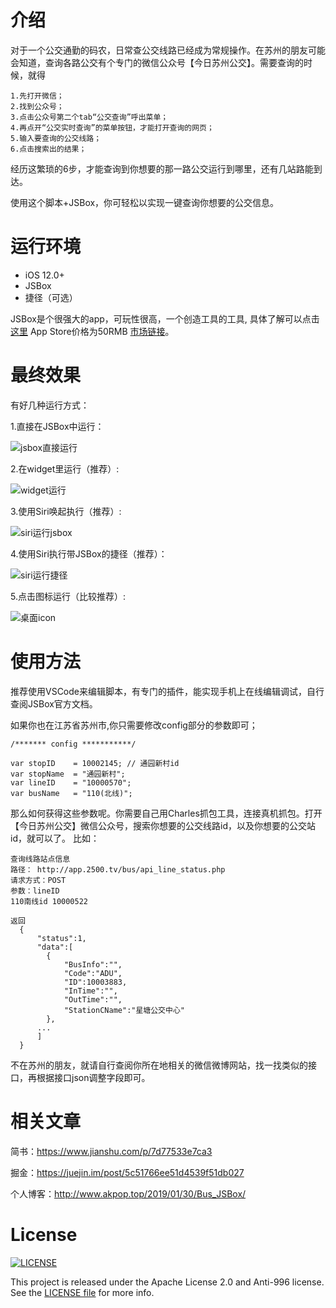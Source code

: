 # 介绍

对于一个公交通勤的码农，日常查公交线路已经成为常规操作。在苏州的朋友可能会知道，查询各路公交有个专门的微信公众号【今日苏州公交】。需要查询的时候，就得
```
1.先打开微信；
2.找到公众号；
3.点击公众号第二个tab“公交查询”呼出菜单；
4.再点开“公交实时查询”的菜单按钮，才能打开查询的网页；
5.输入要查询的公交线路；
6.点击搜索出的结果；
```
经历这繁琐的6步，才能查询到你想要的那一路公交运行到哪里，还有几站路能到达。

使用这个脚本+JSBox，你可轻松以实现一键查询你想要的公交信息。

# 运行环境

- iOS 12.0+
- JSBox 
- 捷径（可选）

JSBox是个很强大的app，可玩性很高，一个创造工具的工具, 具体了解可以点击[这里](https://sspai.com/post/42361)
App Store价格为50RMB [市场链接](https://itunes.apple.com/cn/app/jsbox/id1312014438?mt=8)。


# 最终效果
有好几种运行方式：

1.直接在JSBox中运行：

<img src="Images/jsbox_run.gif" alt="jsbox直接运行">

2.在widget里运行（推荐）:

<img src="Images/widget.gif" alt="widget运行">

3.使用Siri唤起执行（推荐）:

<img src="Images/siri_run_jsbox.gif" alt="siri运行jsbox">

4.使用Siri执行带JSBox的捷径（推荐）：

<img src="Images/siri.gif" alt="siri运行捷径">

5.点击图标运行（比较推荐）:

<img src="Images/icon_launch_jsbox.gif" alt="桌面icon">

# 使用方法
  
  推荐使用VSCode来编辑脚本，有专门的插件，能实现手机上在线编辑调试，自行查阅JSBox官方文档。
  
  如果你也在江苏省苏州市,你只需要修改config部分的参数即可；
  
  ```
  /******* config ***********/

  var stopID    = 10002145; // 通园新村id
  var stopName  = "通园新村";
  var lineID    = "10000570";
  var busName   = "110(北线)";
  
  ```
  
  那么如何获得这些参数呢。你需要自己用Charles抓包工具，连接真机抓包。打开【今日苏州公交】微信公众号，搜索你想要的公交线路id，以及你想要的公交站id，就可以了。
  比如：
  
  ```
  查询线路站点信息
  路径： http://app.2500.tv/bus/api_line_status.php
  请求方式：POST
  参数：lineID 
  110南线id 10000522

  返回
    {
      "status":1,
      "data":[
        {
            "BusInfo":"",
            "Code":"ADU",
            "ID":10003883,
            "InTime":"",
            "OutTime":"",
            "StationCName":"星塘公交中心"
        },
        ...
        ]
    }

  ```
  
  不在苏州的朋友，就请自行查阅你所在地相关的微信微博网站，找一找类似的接口，再根据接口json调整字段即可。
  
# 相关文章

简书：https://www.jianshu.com/p/7d77533e7ca3 

掘金：https://juejin.im/post/5c51766ee51d4539f51db027

个人博客：http://www.akpop.top/2019/01/30/Bus_JSBox/

# License
[![LICENSE](https://img.shields.io/badge/license-Anti%20996-blue.svg)](https://github.com/996icu/996.ICU/blob/master/LICENSE)

This project is released under the Apache License 2.0 and Anti-996 license. See the [LICENSE file](LICENSE) for more info.
